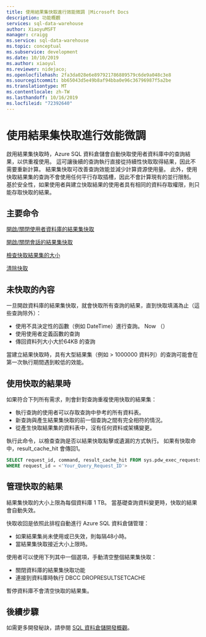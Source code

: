 ```yaml
---
title: 使用結果集快取進行效能微調 |Microsoft Docs
description: 功能概觀
services: sql-data-warehouse
author: XiaoyuMSFT
manager: craigg
ms.service: sql-data-warehouse
ms.topic: conceptual
ms.subservice: development
ms.date: 10/10/2019
ms.author: xiaoyul
ms.reviewer: nidejaco;
ms.openlocfilehash: 2fa3da028e6e897921786889579c6de9a048c3e8
ms.sourcegitcommit: bb65043d5e49b8af94bba0e96c36796987f5a2be
ms.translationtype: MT
ms.contentlocale: zh-TW
ms.lasthandoff: 10/16/2019
ms.locfileid: "72392640"
---
```

# <a name="performance-tuning-with-result-set-caching"></a>使用結果集快取進行效能微調  
啟用結果集快取時，Azure SQL 資料倉儲會自動快取使用者資料庫中的查詢結果，以供重複使用。  這可讓後續的查詢執行直接從持續性快取取得結果，因此不需要重新計算。   結果集快取可改善查詢效能並減少計算資源使用量。  此外，使用快取結果集的查詢不會使用任何平行存取插槽，因此不會計算現有的並行限制。 基於安全性，如果使用者與建立快取結果的使用者具有相同的資料存取權限，則只能存取快取的結果。  

## <a name="key-commands"></a>主要命令
[開啟/關閉使用者資料庫的結果集快取](https://docs.microsoft.com/sql/t-sql/statements/alter-database-transact-sql-set-options?view=azure-sqldw-latest)

[開啟/關閉會話的結果集快取](https://docs.microsoft.com/sql/t-sql/statements/set-result-set-caching-transact-sql?view=azure-sqldw-latest)

[檢查快取結果集的大小](https://docs.microsoft.com/sql/t-sql/database-console-commands/dbcc-showresultcachespaceused-transact-sql?view=azure-sqldw-latest)  

[清除快取](https://docs.microsoft.com/sql/t-sql/database-console-commands/dbcc-dropresultsetcache-transact-sql?view=azure-sqldw-latest)

## <a name="whats-not-cached"></a>未快取的內容  

一旦開啟資料庫的結果集快取，就會快取所有查詢的結果，直到快取填滿為止（這些查詢除外）：
- 使用不具決定性的函數（例如 DateTime）進行查詢。 Now （）
- 使用使用者定義函數的查詢
- 傳回資料列大小大於64KB 的查詢

當建立結果快取時，具有大型結果集（例如 > 1000000 資料列）的查詢可能會在第一次執行期間遇到較低的效能。

## <a name="when-cached-results-are-used"></a>使用快取的結果時

如果符合下列所有需求，則會針對查詢重複使用快取的結果集：
- 執行查詢的使用者可以存取查詢中參考的所有資料表。
- 新查詢與產生結果集快取的前一個查詢之間有完全相符的情況。
- 從產生快取結果集的資料表中，沒有任何資料或架構變更。

執行此命令，以檢查查詢是否以結果快取點擊或遺漏的方式執行。 如果有快取命中，result_cache_hit 會傳回1。

```sql
SELECT request_id, command, result_cache_hit FROM sys.pdw_exec_requests 
WHERE request_id = <'Your_Query_Request_ID'>
```

## <a name="manage-cached-results"></a>管理快取的結果 

結果集快取的大小上限為每個資料庫 1 TB。  當基礎查詢資料變更時，快取的結果會自動失效。  

快取收回是依照此排程自動進行 Azure SQL 資料倉儲管理： 
- 如果結果集尚未使用或已失效，則每隔48小時。 
- 當結果集快取接近大小上限時。

使用者可以使用下列其中一個選項，手動清空整個結果集快取： 
- 關閉資料庫的結果集快取功能 
- 連接到資料庫時執行 DBCC DROPRESULTSETCACHE

暫停資料庫不會清空快取的結果集。  

## <a name="next-steps"></a>後續步驟
如需更多開發秘訣，請參閱 [SQL 資料倉儲開發概觀](sql-data-warehouse-overview-develop.md)。 
